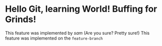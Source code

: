 # Hello Git, learning World! Buffing for Grinds!

This feature was implemented by *sam* (Are you sure? Pretty sure!)
This feature was implemented on the `feature-branch`